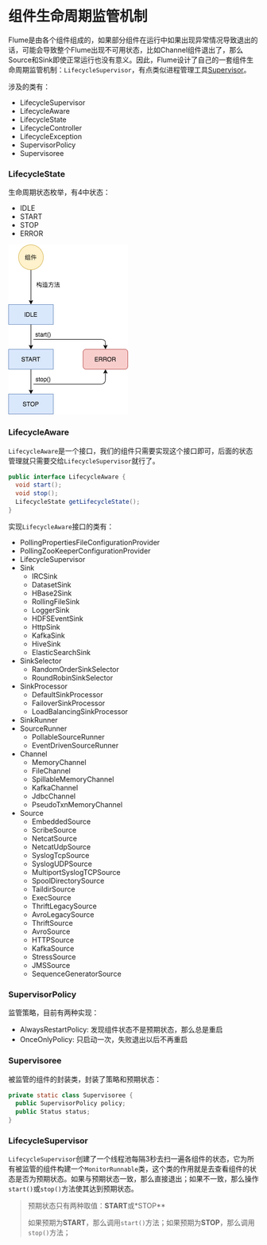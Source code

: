 # 组件生命周期监管机制

Flume是由各个组件组成的，如果部分组件在运行中如果出现异常情况导致退出的话，可能会导致整个Flume出现不可用状态，比如Channel组件退出了，那么Source和Sink即使正常运行也没有意义。因此，Flume设计了自己的一套组件生命周期监管机制：`LifecycleSupervisor`，有点类似进程管理工具[Supervisor](http://supervisord.org/)。

涉及的类有：

- LifecycleSupervisor
- LifecycleAware
- LifecycleState
- LifecycleController
- LifecycleException
- SupervisorPolicy
- Supervisoree

### LifecycleState

生命周期状态枚举，有4中状态：

- IDLE
- START
- STOP
- ERROR

![](image/lifecycle-state.png)

### LifecycleAware

`LifecycleAware`是一个接口，我们的组件只需要实现这个接口即可，后面的状态管理就只需要交给`LifecycleSupervisor`就行了。

```java
public interface LifecycleAware {
  void start();
  void stop();
  LifecycleState getLifecycleState();
}
```

实现`LifecycleAware`接口的类有：

- PollingPropertiesFileConfigurationProvider
- PollingZooKeeperConfigurationProvider
- LifecycleSupervisor
- Sink
    - IRCSink
    - DatasetSink
    - HBase2Sink
    - RollingFileSink
    - LoggerSink
    - HDFSEventSink
    - HttpSink
    - KafkaSink
    - HiveSink
    - ElasticSearchSink
- SinkSelector
    - RandomOrderSinkSelector
    - RoundRobinSinkSelector
- SinkProcessor
    - DefaultSinkProcessor
    - FailoverSinkProcessor
    - LoadBalancingSinkProcessor
- SinkRunner
- SourceRunner
    - PollableSourceRunner
    - EventDrivenSourceRunner
- Channel
    - MemoryChannel
    - FileChannel
    - SpillableMemoryChannel
    - KafkaChannel
    - JdbcChannel
    - PseudoTxnMemoryChannel
- Source
    - EmbeddedSource
    - ScribeSource
    - NetcatSource
    - NetcatUdpSource
    - SyslogTcpSource
    - SyslogUDPSource
    - MultiportSyslogTCPSource
    - SpoolDirectorySource
    - TaildirSource
    - ExecSource
    - ThriftLegacySource
    - AvroLegacySource
    - ThriftSource
    - AvroSource
    - HTTPSource
    - KafkaSource
    - StressSource
    - JMSSource
    - SequenceGeneratorSource

### SupervisorPolicy

监管策略，目前有两种实现：

- AlwaysRestartPolicy: 发现组件状态不是预期状态，那么总是重启
- OnceOnlyPolicy: 只启动一次，失败退出以后不再重启

### Supervisoree

被监管的组件的封装类，封装了策略和预期状态：

```java
private static class Supervisoree {
  public SupervisorPolicy policy;
  public Status status;
}
```

### LifecycleSupervisor

`LifecycleSupervisor`创建了一个线程池每隔3秒去扫一遍各组件的状态，它为所有被监管的组件构建一个`MonitorRunnable`类，这个类的作用就是去查看组件的状态是否为预期状态。如果与预期状态一致，那么直接退出；如果不一致，那么操作`start()`或`stop()`方法使其达到预期状态。

> 预期状态只有两种取值：**START**或*STOP**
>
> 如果预期为**START**，那么调用`start()`方法；如果预期为**STOP**，那么调用`stop()`方法；